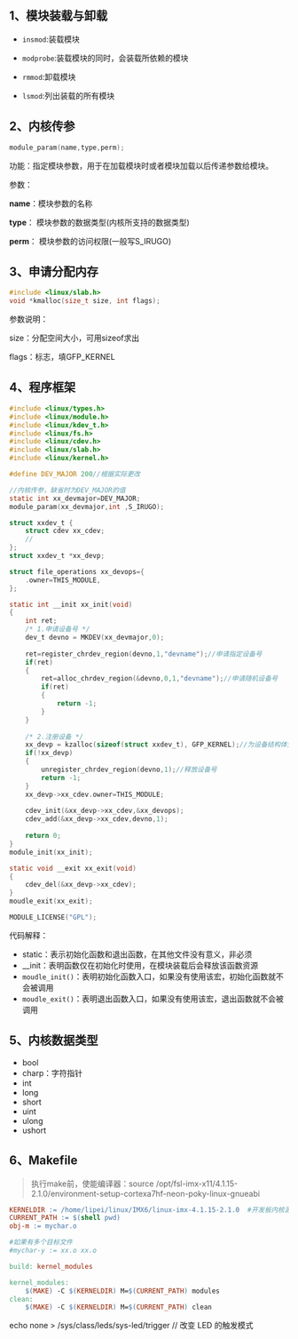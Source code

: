 ## 1、模块装载与卸载

* `insmod`:装载模块

* `modprobe`:装载模块的同时，会装载所依赖的模块
* `rmmod`:卸载模块
* `lsmod`:列出装载的所有模块



## 2、内核传参

```c
module_param(name,type,perm);
```

功能：指定模块参数，用于在加载模块时或者模块加载以后传递参数给模块。

参数：

**name**：模块参数的名称

**type**： 模块参数的数据类型(内核所支持的数据类型)

**perm**： 模块参数的访问权限(一般写S_IRUGO)



## 3、申请分配内存

```c
#include <linux/slab.h> 
void *kmalloc(size_t size, int flags);
```

参数说明：

size：分配空间大小，可用sizeof求出

flags：标志，填GFP_KERNEL



## 4、程序框架

```c
#include <linux/types.h>
#include <linux/module.h>
#include <linux/kdev_t.h>
#include <linux/fs.h>
#include <linux/cdev.h>
#include <linux/slab.h>
#include <linux/kernel.h>

#define DEV_MAJOR 200//根据实际更改

//内核传参，缺省时为DEV_MAJOR的值
static int xx_devmajor=DEV_MAJOR;
module_param(xx_devmajor,int ,S_IRUGO);

struct xxdev_t {
    struct cdev xx_cdev;
    //
};
struct xxdev_t *xx_devp;

struct file_operations xx_devops={
    .owner=THIS_MODULE,
};

static int __init xx_init(void)
{
    int ret;
    /* 1.申请设备号 */
    dev_t devno = MKDEV(xx_devmajor,0);
    
    ret=register_chrdev_region(devno,1,"devname");//申请指定设备号
    if(ret)
    {
        ret=alloc_chrdev_region(&devno,0,1,"devname");//申请随机设备号
        if(ret)
        {
            return -1;
        }
    }
    
    /* 2.注册设备 */
    xx_devp = kzalloc(sizeof(struct xxdev_t), GFP_KERNEL);//为设备结构体分配一块空间
    if(!xx_devp)
    {
        unregister_chrdev_region(devno,1);//释放设备号
        return -1;
    }
    xx_devp->xx_cdev.owner=THIS_MODULE;
    
    cdev_init(&xx_devp->xx_cdev,&xx_devops);
    cdev_add(&xx_devp->xx_cdev,devno,1);
    
    return 0;
}
module_init(xx_init);

static void __exit xx_exit(void)
{
    cdev_del(&xx_devp->xx_cdev);
}
moudle_exit(xx_exit);

MODULE_LICENSE("GPL");
```

代码解释：

* static：表示初始化函数和退出函数，在其他文件没有意义，非必须
* __init：表明函数仅在初始化时使用，在模块装载后会释放该函数资源
* `moudle_init()`：表明初始化函数入口，如果没有使用该宏，初始化函数就不会被调用
* `moudle_exit()`：表明退出函数入口，如果没有使用该宏，退出函数就不会被调用



## 5、内核数据类型

* bool
* charp：字符指针
* int
* long
* short
* uint
* ulong
* ushort



## 6、Makefile

> 执行make前，使能编译器：source /opt/fsl-imx-x11/4.1.15-2.1.0/environment-setup-cortexa7hf-neon-poky-linux-gnueabi  



```makefile
KERNELDIR := /home/lipei/linux/IMX6/linux-imx-4.1.15-2.1.0  #开发板内核源码目录
CURRENT_PATH := $(shell pwd)
obj-m := mychar.o

#如果有多个目标文件
#mychar-y := xx.o xx.o

build: kernel_modules

kernel_modules:
	$(MAKE) -C $(KERNELDIR) M=$(CURRENT_PATH) modules
clean:
	$(MAKE) -C $(KERNELDIR) M=$(CURRENT_PATH) clean
```



echo none > /sys/class/leds/sys-led/trigger // 改变 LED 的触发模式  

